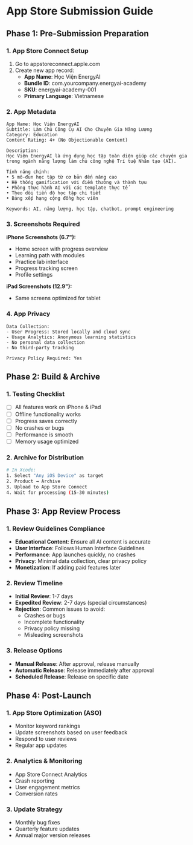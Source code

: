 # App Store Submission Guide

## Phase 1: Pre-Submission Preparation

### 1. App Store Connect Setup
1. Go to appstoreconnect.apple.com
2. Create new app record:
   - **App Name**: Học Viện EnergyAI
   - **Bundle ID**: com.yourcompany.energyai-academy
   - **SKU**: energyai-academy-001
   - **Primary Language**: Vietnamese

### 2. App Metadata
```
App Name: Học Viện EnergyAI
Subtitle: Làm Chủ Công Cụ AI Cho Chuyên Gia Năng Lượng
Category: Education
Content Rating: 4+ (No Objectionable Content)

Description:
Học Viện EnergyAI là ứng dụng học tập toàn diện giúp các chuyên gia trong ngành năng lượng làm chủ công nghệ Trí tuệ Nhân tạo (AI).

Tính năng chính:
• 5 mô-đun học tập từ cơ bản đến nâng cao
• Hệ thống gamification với điểm thưởng và thành tựu
• Phòng thực hành AI với các template thực tế
• Theo dõi tiến độ học tập chi tiết
• Bảng xếp hạng cộng đồng học viên

Keywords: AI, năng lượng, học tập, chatbot, prompt engineering
```

### 3. Screenshots Required
**iPhone Screenshots (6.7"):**
- Home screen with progress overview
- Learning path with modules
- Practice lab interface
- Progress tracking screen
- Profile settings

**iPad Screenshots (12.9"):**
- Same screens optimized for tablet

### 4. App Privacy
```
Data Collection:
- User Progress: Stored locally and cloud sync
- Usage Analytics: Anonymous learning statistics
- No personal data collection
- No third-party tracking

Privacy Policy Required: Yes
```

## Phase 2: Build & Archive

### 1. Testing Checklist
- [ ] All features work on iPhone & iPad
- [ ] Offline functionality works
- [ ] Progress saves correctly
- [ ] No crashes or bugs
- [ ] Performance is smooth
- [ ] Memory usage optimized

### 2. Archive for Distribution
```bash
# In Xcode:
1. Select "Any iOS Device" as target
2. Product → Archive
3. Upload to App Store Connect
4. Wait for processing (15-30 minutes)
```

## Phase 3: App Review Process

### 1. Review Guidelines Compliance
- **Educational Content**: Ensure all AI content is accurate
- **User Interface**: Follows Human Interface Guidelines
- **Performance**: App launches quickly, no crashes
- **Privacy**: Minimal data collection, clear privacy policy
- **Monetization**: If adding paid features later

### 2. Review Timeline
- **Initial Review**: 1-7 days
- **Expedited Review**: 2-7 days (special circumstances)
- **Rejection**: Common issues to avoid:
  - Crashes or bugs
  - Incomplete functionality
  - Privacy policy missing
  - Misleading screenshots

### 3. Release Options
- **Manual Release**: After approval, release manually
- **Automatic Release**: Release immediately after approval
- **Scheduled Release**: Release on specific date

## Phase 4: Post-Launch

### 1. App Store Optimization (ASO)
- Monitor keyword rankings
- Update screenshots based on user feedback
- Respond to user reviews
- Regular app updates

### 2. Analytics & Monitoring
- App Store Connect Analytics
- Crash reporting
- User engagement metrics
- Conversion rates

### 3. Update Strategy
- Monthly bug fixes
- Quarterly feature updates
- Annual major version releases